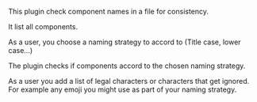 This plugin check component names in a file for consistency.

It list all components.

As a user, you choose a naming strategy to accord to (Title case, lower case...)

The plugin checks if components accord to the chosen naming strategy.

As a user you add a list of legal characters or characters that get ignored. For example any emoji you might use as part of your naming strategy.